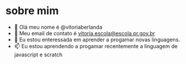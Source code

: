 # sobre mim
- 👋 Olá meu nome é @vitoriaberlanda
- 👀 Meu email de contato é vitoria.escola@escola.pr.gov.br
- 🌱 Eu estou enteressada em aprender a progamar novas linguagens.
- 📫 Eu estou aprendendo a progamar recentemente a linguagem de javascript  e scratch


